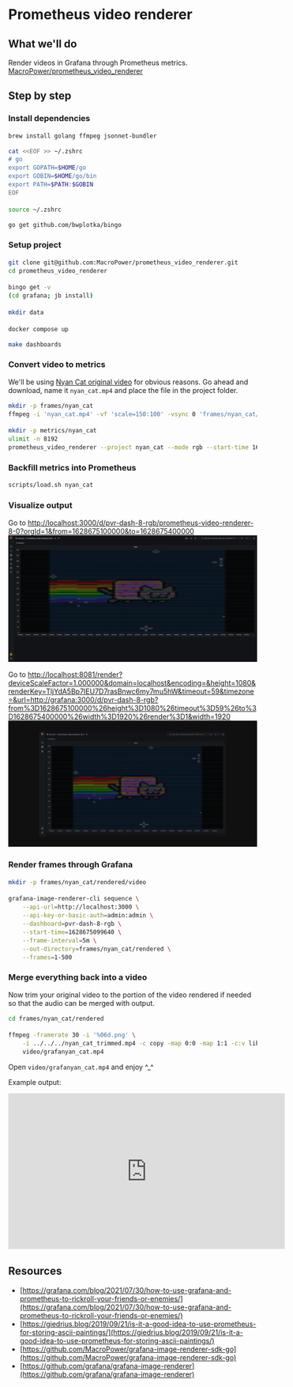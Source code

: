 # Prometheus video renderer

## What we'll do

Render videos in Grafana through Prometheus metrics.  
[MacroPower/prometheus_video_renderer](https://github.com/MacroPower/prometheus_video_renderer)

## Step by step

### Install dependencies

```sh
brew install golang ffmpeg jsonnet-bundler
```

```sh
cat <<EOF >> ~/.zshrc 
# go
export GOPATH=$HOME/go
export GOBIN=$HOME/go/bin
export PATH=$PATH:$GOBIN
EOF

source ~/.zshrc 
```

```sh
go get github.com/bwplotka/bingo
```

### Setup project

```sh
git clone git@github.com:MacroPower/prometheus_video_renderer.git
cd prometheus_video_renderer

bingo get -v
(cd grafana; jb install)

mkdir data

docker compose up
```

```sh
make dashboards
```

### Convert video to metrics

We'll be using [Nyan Cat original video](https://www.youtube.com/watch?v=QH2-TGUlwu4) for obvious reasons. Go ahead and download, name it `nyan_cat.mp4` and place the file in the project folder.

```sh
mkdir -p frames/nyan_cat
ffmpeg -i 'nyan_cat.mp4' -vf 'scale=150:100' -vsync 0 'frames/nyan_cat/out%06d.png'

mkdir -p metrics/nyan_cat
ulimit -n 8192
prometheus_video_renderer --project nyan_cat --mode rgb --start-time 1628640000000 # 11-08-2021 00:00:00
```

### Backfill metrics into Prometheus

```sh
scripts/load.sh nyan_cat
```

### Visualize output

Go to [http://localhost:3000/d/pvr-dash-8-rgb/prometheus-video-renderer-8-0?orgId=1&from=1628675100000&to=1628675400000](http://localhost:3000/d/pvr-dash-8-rgb/prometheus-video-renderer-8-0?orgId=1&from=1628675100000&to=1628675400000)
![image](./images/nyan_cat.png)

Go to [http://localhost:8081/render?deviceScaleFactor=1.000000&domain=localhost&encoding=&height=1080&renderKey=TljYdA5Bp7IEU7D7rasBnwc6my7mu5hW&timeout=59&timezone=&url=http://grafana:3000/d/pvr-dash-8-rgb?from%3D1628675100000%26height%3D1080%26timeout%3D59%26to%3D1628675400000%26width%3D1920%26render%3D1&width=1920](http://localhost:8081/render?deviceScaleFactor=1.000000&domain=localhost&encoding=&height=1080&renderKey=TljYdA5Bp7IEU7D7rasBnwc6my7mu5hW&timeout=59&timezone=&url=http://grafana:3000/d/pvr-dash-8-rgb?from%3D1628675100000%26height%3D1080%26timeout%3D59%26to%3D1628675400000%26width%3D1920%26render%3D1&width=1920)
![image](./images/nyan_cat_rendered.png)

### Render frames through Grafana

```sh
mkdir -p frames/nyan_cat/rendered/video

grafana-image-renderer-cli sequence \
    --api-url=http://localhost:3000 \
    --api-key-or-basic-auth=admin:admin \
    --dashboard=pvr-dash-8-rgb \
    --start-time=1628675099640 \
    --frame-interval=5m \
    --out-directory=frames/nyan_cat/rendered \
    --frames=1-500
```

### Merge everything back into a video

Now trim your original video to the portion of the video rendered if needed so that the audio can be merged with output. 

```sh
cd frames/nyan_cat/rendered

ffmpeg -framerate 30 -i '%06d.png' \
    -i ../../../nyan_cat_trimmed.mp4 -c copy -map 0:0 -map 1:1 -c:v libx264rgb -pix_fmt rgb24 -preset veryslow -crf 0 -qp 0 \
    video/grafanyan_cat.mp4
```

Open `video/grafanyan_cat.mp4` and enjoy ^_^

Example output:
<p>
  <iframe width="560" height="315" src="https://www.youtube.com/embed/vvJUK9HOKQU" title="YouTube video player" frameborder="0" allow="accelerometer; autoplay; clipboard-write; encrypted-media; gyroscope; picture-in-picture" allowfullscreen></iframe>
</p>

## Resources

- [https://grafana.com/blog/2021/07/30/how-to-use-grafana-and-prometheus-to-rickroll-your-friends-or-enemies/](https://grafana.com/blog/2021/07/30/how-to-use-grafana-and-prometheus-to-rickroll-your-friends-or-enemies/)
- [https://giedrius.blog/2019/09/21/is-it-a-good-idea-to-use-prometheus-for-storing-ascii-paintings/](https://giedrius.blog/2019/09/21/is-it-a-good-idea-to-use-prometheus-for-storing-ascii-paintings/)
- [https://github.com/MacroPower/grafana-image-renderer-sdk-go](https://github.com/MacroPower/grafana-image-renderer-sdk-go)
- [https://github.com/grafana/grafana-image-renderer](https://github.com/grafana/grafana-image-renderer)

